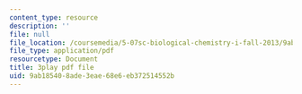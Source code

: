 ```yaml
---
content_type: resource
description: ''
file: null
file_location: /coursemedia/5-07sc-biological-chemistry-i-fall-2013/9ab185408ade3eae68e6eb372514552b_tFEBiKPv1e8.pdf
file_type: application/pdf
resourcetype: Document
title: 3play pdf file
uid: 9ab18540-8ade-3eae-68e6-eb372514552b
---
```

